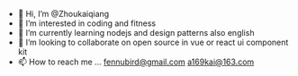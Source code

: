 - 👋 Hi, I’m @Zhoukaiqiang
- 👀 I’m interested in coding and fitness
- 🌱 I’m currently learning nodejs and design patterns also english
- 💞️ I’m looking to collaborate on open source in vue or react ui component kit
- 📫 How to reach me ... fennubird@gmail.com a169kai@163.com

<!---
Zhoukaiqiang/Zhoukaiqiang is a ✨ special ✨ repository because its `README.md` (this file) appears on your GitHub profile.
You can click the Preview link to take a look at your changes.
--->

